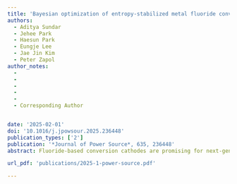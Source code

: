 ```yaml
---
title: 'Bayesian optimization of entropy-stabilized metal fluoride conversion cathodes and their synthesis'
authors:
  - Aditya Sundar
  - Jehee Park
  - Haesun Park
  - Eungje Lee
  - Jae Jin Kim
  - Peter Zapol
author_notes:
  - 
  - 
  - 
  - 
  - 
  - Corresponding Author


date: '2025-02-01'
doi: '10.1016/j.jpowsour.2025.236448'
publication_types: ['2']
publication: '*Journal of Power Source*, 635, 236448'
abstract: Fluoride-based conversion cathodes are promising for next-generation Li ion batteries because of their high voltage and energy densities. High entropy earth abundant fluoride cathodes are attractive for sustainable battery because of the potentially higher cycling stability. While Ni and Co containing equimolar alloys stabilized by high entropy were considered previously, Ni and Co free non-equimolar metal alloy compositions might offer new opportunities to increase materials stability and average voltage. This opportunity was pursued using Bayesian optimization of average voltage for the computational prediction of (Fex1Cux2Znx3Mnx4Mgx5)F2 cathode chemistries. Theoretical voltage, room temperature free energy, and electronic structure of potentially high voltage compositions were computed using density functional theory calculations. The experimental realization of non-equimolar quinary Co and Ni free fluorides with stable rutile single phase and improved conversion reaction voltage by up to 28 % compared to the equimolar alloy demonstrated the power of Bayesian optimization methods for the computationally guided experimental synthesis of fluoride cathodes. Finally, non-equimolar cathode chemistries were found with cycling stability superior to known multi-element fluorides.

url_pdf: 'publications/2025-1-power-source.pdf'

---
```



<!--- Supplementary notes can be added here, including [code and math](https://wowchemy.com/docs/content/writing-markdown-latex/). --->